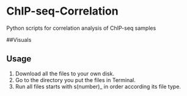 # ChIP-seq-Correlation
Python scripts for correlation analysis of ChIP-seq samples

##Visuals

## Usage

1. Download all the files to your own disk.
2. Go to the directory you put the files in Terminal.
3. Run all files starts with s(number)_ in order according its file type.
